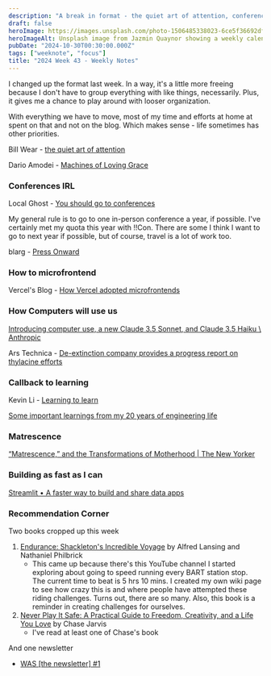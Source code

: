 ```yaml
---
description: "A break in format - the quiet art of attention, conferences, vercel and microfront-ends, and some recommendations."
draft: false
heroImage: https://images.unsplash.com/photo-1506485338023-6ce5f36692df?ixlib=rb-4.0.3&ixid=M3wxMjA3fDB8MHxwaG90by1wYWdlfHx8fGVufDB8fHx8fA%3D%3D&auto=format&fit=crop&w=2370&q=80
heroImageAlt: Unsplash image from Jazmin Quaynor showing a weekly calendar
pubDate: "2024-10-30T00:30:00.000Z"
tags: ["weeknote", "focus"]
title: "2024 Week 43 - Weekly Notes"
---
```


I changed up the format last week. In a way, it's a little more freeing because I don't have to group everything with like things, necessarily. Plus, it gives me a chance to play around with looser organization.

With everything we have to move, most of my time and efforts at home at spent on that and not on the blog. Which makes sense - life sometimes has other priorities.

Bill Wear - [the quiet art of attention](https://billwear.github.io/art-of-attention.html)

Dario Amodei - [Machines of Loving Grace](https://darioamodei.com/machines-of-loving-grace)

### Conferences IRL

Local Ghost - [You should go to conferences](https://localghost.dev/blog/you-should-go-to-conferences/?utm_source=changelog-news)

My general rule is to go to one in-person conference a year, if possible. I've certainly met my quota this year with !!Con. There are some I think I want to go to next year if possible, but of course, travel is a lot of work too.

blarg - [Press Onward](https://exple.tive.org/blarg/2024/10/18/press-onward/?utm_source=changelog-news)

### How to microfrontend

Vercel's Blog - [How Vercel adopted microfrontends](https://vercel.com/blog/how-vercel-adopted-microfrontends?utm_source=tldrwebdev)

### How Computers will use us

[Introducing computer use, a new Claude 3.5 Sonnet, and Claude 3.5 Haiku \ Anthropic](https://www.anthropic.com/news/3-5-models-and-computer-use?utm_source=tldrai)

Ars Technica - [De-extinction company provides a progress report on thylacine efforts](https://arstechnica.com/science/2024/10/effort-to-bring-back-the-tasmanian-tiger-builds-steam/?utm_source=tldrnewsletter)

### Callback to learning

Kevin Li - [Learning to learn](https://kevin.the.li/posts/learning-to-learn/?utm_source=tldrnewsletter)

[Some important learnings from my 20 years of engineering life](https://newsletter.techworld-with-milan.com/p/some-important-learnings-from-my?utm_source=tldrwebdev)

### Matrescence

[“Matrescence,” and the Transformations of Motherhood | The New Yorker](https://www.newyorker.com/culture/persons-of-interest/matrescence-and-the-transformations-of-motherhood)

### Building as fast as I can

[Streamlit • A faster way to build and share data apps](https://streamlit.io/cloud)

### Recommendation Corner

Two books cropped up this week

1. [Endurance: Shackleton's Incredible Voyage](https://www.amazon.com/Endurance-Shackletons-Incredible-Alfred-Lansing/dp/0465062881/ref=asc_df_0465062881/?tag=hyprod-20&linkCode=df0&hvadid=693033695460&hvpos=&hvnetw=g&hvrand=9437998437457666889&hvpone=&hvptwo=&hvqmt=&hvdev=m&hvdvcmdl=&hvlocint=&hvlocphy=9061321&hvtargid=pla-433973059586&psc=1&mcid=035635b5f8bf35f48d7ed4ab3addee30) by Alfred Lansing and Nathaniel Philbrick
   - This came up because there's this YouTube channel I started exploring about going to speed running every BART station stop. The current time to beat is 5 hrs 10 mins. I created my own wiki page to see how crazy this is and where people have attempted these riding challenges. Turns out, there are so many. Also, this book is a reminder in creating challenges for ourselves.
2. [Never Play It Safe: A Practical Guide to Freedom, Creativity, and a Life You Love](https://www.amazon.com/Never-Play-Safe-Practical-Creativity/dp/0062879995) by Chase Jarvis
   - I've read at least one of Chase's book

And one newsletter

- [WAS [the newsletter] #1](https://wasthenewsletter.beehiiv.com/p/1)
